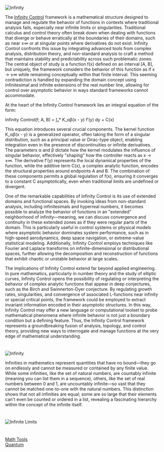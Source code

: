 ![Infinity](https://github.com/user-attachments/assets/3f96d553-86d7-49b5-95af-fd8b7cebeaea)

The [Infinity Control](https://chatgpt.com/g/g-6841ceb57e1081918c06e3c710a732fa-infinity-control) framework is a mathematical structure designed to manage and regulate the behavior of functions in contexts where traditional analysis fails, especially near infinite limits or singularities. Traditional calculus and control theory often break down when dealing with functions that diverge or behave erratically at the boundaries of their domains, such as near ±∞ or at singular points where derivatives do not exist. Infinity Control confronts this issue by integrating advanced tools from complex analysis, distribution theory, and non-standard analysis to craft a method that maintains stability and predictability across such problematic zones. The central object of study is a function f(x) defined on an interval [A, B], but uniquely, the framework considers the behavior of this function as if x → ±∞ while remaining conceptually within that finite interval. This seeming contradiction is handled by expanding the domain concept using infinitesimal and infinite extensions of the real number line, allowing for control over asymptotic behavior in ways standard frameworks cannot accommodate.

At the heart of the Infinity Control framework lies an integral equation of the form:

Infinity Control(f; A, B) = ∫ₐᵇ K_αβ(x - y) f′(y) dy + C(x)

This equation introduces several crucial components. The kernel function K_αβ(x - y) is a generalized operator, often taking the form of a singular distribution, such as a principal value or Dirac-type object, enabling integration even in the presence of discontinuities or infinite derivatives. The parameters α and β dictate how the kernel modulates the influence of singular behavior, effectively "shaping" how the controller reacts as x → ±∞. The derivative f′(y) represents the local dynamical properties of the function, while the additive term C(x), a complex analytic function, encodes the structural properties around endpoints A and B. The combination of these components permits a global regulation of f(x), ensuring it converges to a constant C asymptotically, even when traditional limits are undefined or divergent.

One of the remarkable capabilities of Infinity Control is its use of extended domains and functional spaces. By invoking ideas from non-standard analysis, including infinitesimals and hyperreal numbers, it becomes possible to analyze the behavior of functions in an "extended" neighborhood of infinity—meaning, we can discuss convergence and continuity in these extended zones as if they were regular parts of the domain. This is particularly useful in control systems or physical models where asymptotic behavior dominates system performance, such as in high-speed aerodynamics, deep space navigation, or extreme-value statistical modeling. Additionally, Infinity Control employs techniques like Fourier and Laplace transforms on infinite-dimensional or distributional spaces, further allowing the decomposition and reconstruction of functions that exhibit chaotic or unstable behavior at large scales.

The implications of Infinity Control extend far beyond applied engineering. In pure mathematics, particularly in number theory and the study of elliptic curves, Infinity Control opens the possibility of regulating or interpreting the behavior of complex analytic functions that appear in deep conjectures, such as the Birch and Swinnerton-Dyer conjecture. By regulating growth rates, singularities, and convergence of associated L-functions near infinity or special critical points, the framework could be employed to extract invariant information encoded in their asymptotic structures. In this way, Infinity Control may offer a new language or computational toolset to probe mathematical phenomena where infinite behavior is not just a boundary condition but a defining feature. Thus, the Infinity Control framework represents a groundbreaking fusion of analysis, topology, and control theory, providing new ways to interrogate and manage functions at the very edge of mathematical understanding.

#

![Infinity](https://github.com/user-attachments/assets/9a2dbe2c-2f2d-403a-8719-60c707a70763)

Infinities in mathematics represent quantities that have no bound—they go on endlessly and cannot be measured or contained by any finite value. While some infinities, like the set of natural numbers, are countably infinite (meaning you can list them in a sequence), others, like the set of real numbers between 0 and 1, are uncountably infinite—so vast that they cannot be matched one-to-one with the natural numbers. This distinction shows that not all infinities are equal; some are so large that their elements can't even be counted or ordered in a list, revealing a fascinating hierarchy within the concept of the infinite itself.

#

![Infinite Limits](https://github.com/user-attachments/assets/fff88dda-b246-4b32-8132-6812575f5490)

#

[Math Tools](https://github.com/sourceduty/Math_Tools)
<br>
[Quantum](https://github.com/sourceduty/Quantum)
